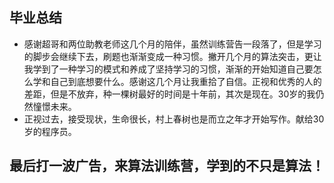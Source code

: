 
## 毕业总结

* 感谢超哥和两位助教老师这几个月的陪伴，虽然训练营告一段落了，但是学习的脚步会继续下去，刷题也渐渐变成一种习惯。撇开几个月的算法突击，更让我学到了一种学习的模式和养成了坚持学习的习惯，渐渐的开始知道自己要怎么学和自己到底想要什么。感谢这几个月让我重拾了自信。正视和优秀的人的差距，但是不放弃，种一棵树最好的时间是十年前，其次是现在。30岁的我仍然憧憬未来。
* 正视过去，接受现状，生命很长，村上春树也是而立之年才开始写作。献给30岁的程序员。

## 最后打一波广告，来算法训练营，学到的不只是算法！
